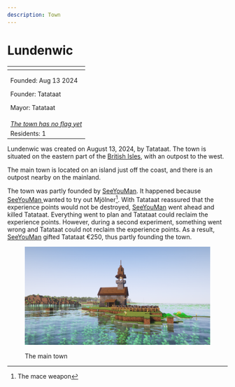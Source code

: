 ```yaml
---
description: Town
---
```


# Lundenwic

<table data-view="cards"><thead><tr><th></th></tr></thead><tbody><tr><td><p>Founded: Aug 13 2024</p><p>Founder: Tatataat</p><p>Mayor: Tatataat</p></td></tr><tr><td><a data-footnote-ref href="#user-content-fn-1"><em>The town has no flag yet</em></a></td></tr><tr><td>Residents: 1</td></tr></tbody></table>

Lundenwic was created on August 13, 2024, by Tatataat. The town is situated on the eastern part of the [British Isles](./), with an outpost to the west.

The main town is located on an island just off the coast, and there is an outpost nearby on the mainland.

The town was partly founded by [SeeYouMan](../../players/seeyouman.md). It happened because [SeeYouMan ](../../players/seeyouman.md)wanted to try out Mjölner[^2]. With Tatataat reassured that the experience points would not be destroyed, [SeeYouMan](../../players/seeyouman.md) went ahead and killed Tatataat. Everything went to plan and Tatataat could reclaim the experience points. However, during a second experiment, something went wrong and Tatataat could not reclaim the experience points. As a result, [SeeYouMan](../../players/seeyouman.md) gifted Tatataat €250, thus partly founding the town.

<figure><img src="../../../../.gitbook/assets/2024-08-16_23.08.33.png" alt=""><figcaption><p>The main town</p></figcaption></figure>

[^1]: August 16 2024

[^2]: The mace weapon
